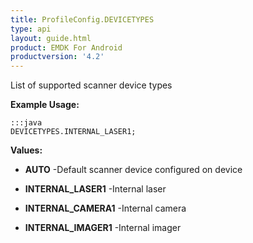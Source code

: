 ```yaml
---
title: ProfileConfig.DEVICETYPES
type: api
layout: guide.html
product: EMDK For Android
productversion: '4.2'
---
```



List of supported scanner device types
 
 

**Example Usage:**
	
	:::java	
	DEVICETYPES.INTERNAL_LASER1;


**Values:**

* **AUTO** -Default scanner device configured on device

* **INTERNAL_LASER1** -Internal laser

* **INTERNAL_CAMERA1** -Internal camera

* **INTERNAL_IMAGER1** -Internal imager

